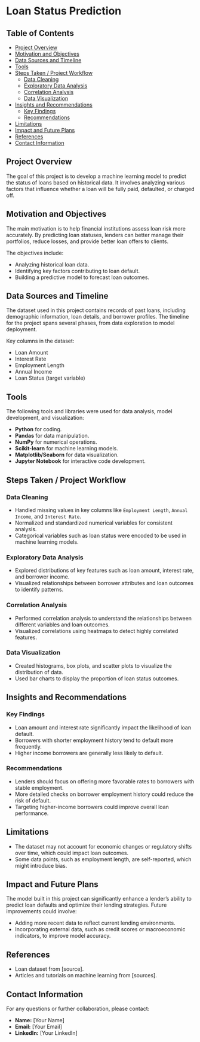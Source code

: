 # Loan Status Prediction

## Table of Contents
- [Project Overview](#project-overview)
- [Motivation and Objectives](#motivation-and-objectives)
- [Data Sources and Timeline](#data-sources-and-timeline)
- [Tools](#tools)
- [Steps Taken / Project Workflow](#steps-taken--project-workflow)
  - [Data Cleaning](#data-cleaning)
  - [Exploratory Data Analysis](#exploratory-data-analysis)
  - [Correlation Analysis](#correlation-analysis)
  - [Data Visualization](#data-visualization)
- [Insights and Recommendations](#insights-and-recommendations)
  - [Key Findings](#key-findings)
  - [Recommendations](#recommendations)
- [Limitations](#limitations)
- [Impact and Future Plans](#impact-and-future-plans)
- [References](#references)
- [Contact Information](#contact-information)

## Project Overview
The goal of this project is to develop a machine learning model to predict the status of loans based on historical data. It involves analyzing various factors that influence whether a loan will be fully paid, defaulted, or charged off.

## Motivation and Objectives
The main motivation is to help financial institutions assess loan risk more accurately. By predicting loan statuses, lenders can better manage their portfolios, reduce losses, and provide better loan offers to clients.

The objectives include:
- Analyzing historical loan data.
- Identifying key factors contributing to loan default.
- Building a predictive model to forecast loan outcomes.

## Data Sources and Timeline
The dataset used in this project contains records of past loans, including demographic information, loan details, and borrower profiles. The timeline for the project spans several phases, from data exploration to model deployment.

Key columns in the dataset:
- Loan Amount
- Interest Rate
- Employment Length
- Annual Income
- Loan Status (target variable)

## Tools
The following tools and libraries were used for data analysis, model development, and visualization:
- **Python** for coding.
- **Pandas** for data manipulation.
- **NumPy** for numerical operations.
- **Scikit-learn** for machine learning models.
- **Matplotlib/Seaborn** for data visualization.
- **Jupyter Notebook** for interactive code development.

## Steps Taken / Project Workflow

### Data Cleaning
- Handled missing values in key columns like `Employment Length`, `Annual Income`, and `Interest Rate`.
- Normalized and standardized numerical variables for consistent analysis.
- Categorical variables such as loan status were encoded to be used in machine learning models.

### Exploratory Data Analysis
- Explored distributions of key features such as loan amount, interest rate, and borrower income.
- Visualized relationships between borrower attributes and loan outcomes to identify patterns.
  
### Correlation Analysis
- Performed correlation analysis to understand the relationships between different variables and loan outcomes.
- Visualized correlations using heatmaps to detect highly correlated features.

### Data Visualization
- Created histograms, box plots, and scatter plots to visualize the distribution of data.
- Used bar charts to display the proportion of loan status outcomes.

## Insights and Recommendations

### Key Findings
- Loan amount and interest rate significantly impact the likelihood of loan default.
- Borrowers with shorter employment history tend to default more frequently.
- Higher income borrowers are generally less likely to default.

### Recommendations
- Lenders should focus on offering more favorable rates to borrowers with stable employment.
- More detailed checks on borrower employment history could reduce the risk of default.
- Targeting higher-income borrowers could improve overall loan performance.

## Limitations
- The dataset may not account for economic changes or regulatory shifts over time, which could impact loan outcomes.
- Some data points, such as employment length, are self-reported, which might introduce bias.

## Impact and Future Plans
The model built in this project can significantly enhance a lender’s ability to predict loan defaults and optimize their lending strategies. Future improvements could involve:
- Adding more recent data to reflect current lending environments.
- Incorporating external data, such as credit scores or macroeconomic indicators, to improve model accuracy.

## References
- Loan dataset from [source].
- Articles and tutorials on machine learning from [sources].

## Contact Information
For any questions or further collaboration, please contact:
- **Name:** [Your Name]
- **Email:** [Your Email]
- **LinkedIn:** [Your LinkedIn]
